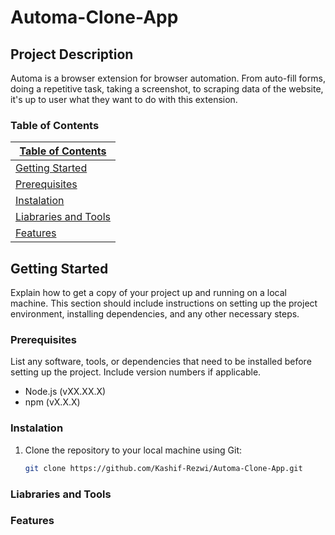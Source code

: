 # Automa-Clone-App

## Project Description

Automa is a browser extension for browser automation. From auto-fill forms, doing a repetitive task, taking a screenshot, to scraping data of the website, it's up to user what they want to do with this extension.

### Table of Contents

| [Table of Contents](#table-of-contents)       |
| --------------------------------------------- |
| [Getting Started](#getting-started)           |
| [Prerequisites](#prerequisites)               |
| [Instalation](#instalation)                   |
| [Liabraries and Tools](#liabraries-and-tools) |
| [Features](#features)                         |

## Getting Started

Explain how to get a copy of your project up and running on a local machine. This section should include instructions on setting up the project environment, installing dependencies, and any other necessary steps.

### Prerequisites

List any software, tools, or dependencies that need to be installed before setting up the project. Include version numbers if applicable.

- Node.js (vXX.XX.X)
- npm (vX.X.X)

### Instalation

1. Clone the repository to your local machine using Git:

   ```bash
   git clone https://github.com/Kashif-Rezwi/Automa-Clone-App.git
   ```

### Liabraries and Tools

### Features
